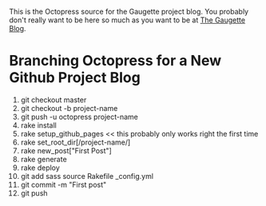 This is the Octopress source for the Gaugette project blog.  You
probably don't really want to be here so much as you want to be
at [The Gaugette Blog](http://clearwater.github.com/gaugette).

Branching Octopress for a New Github Project Blog
=================================================

1.  git checkout master
2.  git checkout -b project-name
3.  git push -u octopress project-name
4.  rake install
5.  rake setup_github_pages  << this probably only works right the first time
6.  rake set_root_dir[/project-name/]
7.  rake new_post["First Post"]
8.  rake generate
9. rake deploy 
10.  git add sass source Rakefile _config.yml
11. git commit -m "First post"
12. git push

